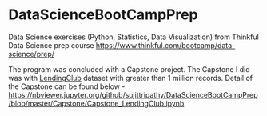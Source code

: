 # DataScienceBootCampPrep

Data Science exercises (Python, Statistics, Data Visualization) from Thinkful Data Science prep course https://www.thinkful.com/bootcamp/data-science/prep/

The program was concluded with a Capstone project. The Capstone I did was with [LendingClub](https://en.wikipedia.org/wiki/Lending_Club) dataset with greater than 1 million records. Detail of the Capstone can be found below -
https://nbviewer.jupyter.org/github/sujittripathy/DataScienceBootCampPrep/blob/master/Capstone/Capstone_LendingClub.ipynb
